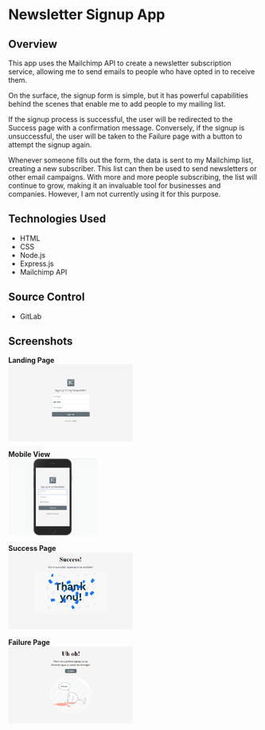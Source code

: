 # Newsletter Signup App

## Overview
This app uses the Mailchimp API to create a newsletter subscription service, allowing me to send emails to people who have opted in to receive them.

On the surface, the signup form is simple, but it has powerful capabilities behind the scenes that enable me to add people to my mailing list.

If the signup process is successful, the user will be redirected to the Success page with a confirmation message. Conversely, if the signup is unsuccessful, the user will be taken to the Failure page with a button to attempt the signup again.

Whenever someone fills out the form, the data is sent to my Mailchimp list, creating a new subscriber. This list can then be used to send newsletters or other email campaigns. With more and more people subscribing, the list will continue to grow, making it an invaluable tool for businesses and companies. However, I am not currently using it for this purpose. 

## Technologies Used
- HTML
- CSS
- Node.js
- Express.js
- Mailchimp API

## Source Control
- GitLab

## Screenshots
**Landing Page**             
<img src="https://raw.githubusercontent.com/junmian/newsletter-signup/main/app-screenshot.png" width="250" height="155" alt="App Screenshot" title="Landing Page">

**Mobile View**<br>
<img src="https://raw.githubusercontent.com/junmian/newsletter-signup/main/app-mobile-view.png" width="180" height="155" alt="Mobile View" title="Mobile View">

**Success Page**<br>
<img src="https://raw.githubusercontent.com/junmian/newsletter-signup/main/app-success-page.png" width="250" height="155" alt="Success Page" title="Success Page">

**Failure Page**<br>
<img src="https://raw.githubusercontent.com/junmian/newsletter-signup/main/app-failure-page.png" width="250" height="155" alt="Failure Page" title="Failure Page">
